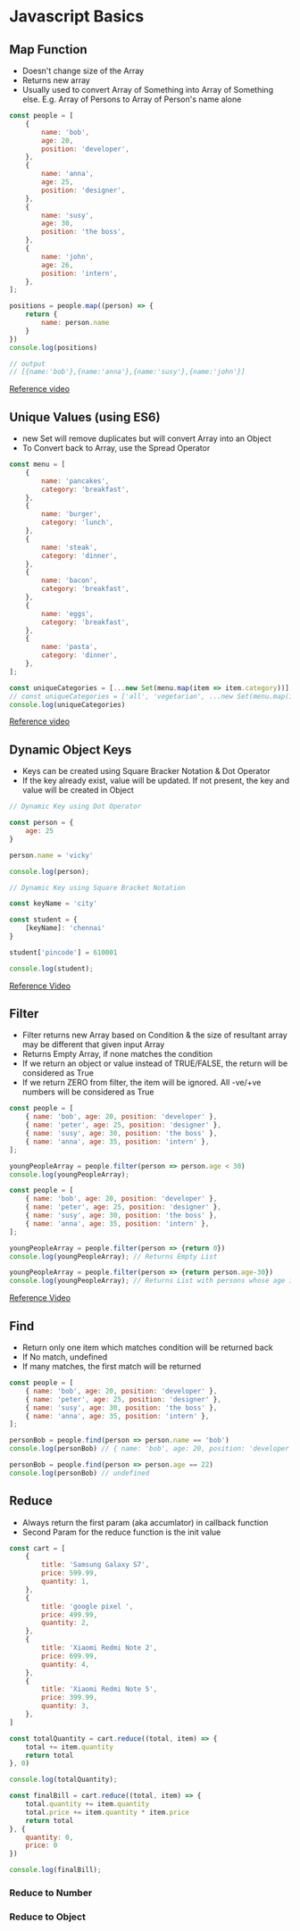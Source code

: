 # Javascript Basics

## Map Function

* Doesn't change size of the Array
* Returns new array
* Usually used to convert Array of Something into Array of Something else. E.g. Array of Persons to Array of Person's name alone

```javascript
const people = [
    {
        name: 'bob',
        age: 20,
        position: 'developer',
    },
    {
        name: 'anna',
        age: 25,
        position: 'designer',
    },
    {
        name: 'susy',
        age: 30,
        position: 'the boss',
    },
    {
        name: 'john',
        age: 26,
        position: 'intern',
    },
];

positions = people.map((person) => {
    return {
        name: person.name
    }
})
console.log(positions)

// output
// [{name:'bob'},{name:'anna'},{name:'susy'},{name:'john'}]
```
[Reference video](https://www.youtube.com/watch?v=80KX6aD9R7M)

## Unique Values (using ES6)

* new Set will remove duplicates but will convert Array into an Object
* To Convert back to Array, use the Spread Operator

```javascript
const menu = [
    {
        name: 'pancakes',
        category: 'breakfast',
    },
    {
        name: 'burger',
        category: 'lunch',
    },
    {
        name: 'steak',
        category: 'dinner',
    },
    {
        name: 'bacon',
        category: 'breakfast',
    },
    {
        name: 'eggs',
        category: 'breakfast',
    },
    {
        name: 'pasta',
        category: 'dinner',
    },
];

const uniqueCategories = [...new Set(menu.map(item => item.category))]
// const uniqueCategories = ['all', 'vegetarian', ...new Set(menu.map(item => item.category))]
console.log(uniqueCategories)
```

[Reference video](https://www.youtube.com/watch?v=yxT1lgupUrY)

## Dynamic Object Keys

* Keys can be created using Square Bracker Notation & Dot Operator
* If the key already exist, value will be updated. If not present, the key and value will be created in Object

```javascript
// Dynamic Key using Dot Operator

const person = {
    age: 25
}

person.name = 'vicky'

console.log(person);

// Dynamic Key using Square Bracket Notation

const keyName = 'city'

const student = {
    [keyName]: 'chennai'
}

student['pincode'] = 610001

console.log(student);
```

[Reference Video](https://www.youtube.com/watch?v=_qxCYtWm0tw)

## Filter

* Filter returns new Array based on Condition & the size of resultant array may be different that given input Array
* Returns Empty Array, if none matches the condition
* If we return an object or value instead of TRUE/FALSE, the return will be considered as True
* If we return ZERO from filter, the item will be ignored. All -ve/+ve numbers will be considered as True

```javascript
const people = [
    { name: 'bob', age: 20, position: 'developer' },
    { name: 'peter', age: 25, position: 'designer' },
    { name: 'susy', age: 30, position: 'the boss' },
    { name: 'anna', age: 35, position: 'intern' },
];

youngPeopleArray = people.filter(person => person.age < 30)
console.log(youngPeopleArray);

const people = [
    { name: 'bob', age: 20, position: 'developer' },
    { name: 'peter', age: 25, position: 'designer' },
    { name: 'susy', age: 30, position: 'the boss' },
    { name: 'anna', age: 35, position: 'intern' },
];

youngPeopleArray = people.filter(person => {return 0})
console.log(youngPeopleArray); // Returns Empty List

youngPeopleArray = people.filter(person => {return person.age-30})
console.log(youngPeopleArray); // Returns List with persons whose age is not 30
```

[Reference Video](https://www.youtube.com/watch?v=KeYxsev737s)

## Find

* Return only one item which matches condition will be returned back
* If No match, undefined
* If many matches, the first match will be returned

```javascript
const people = [
    { name: 'bob', age: 20, position: 'developer' },
    { name: 'peter', age: 25, position: 'designer' },
    { name: 'susy', age: 30, position: 'the boss' },
    { name: 'anna', age: 35, position: 'intern' },
];

personBob = people.find(person => person.name == 'bob')
console.log(personBob) // { name: 'bob', age: 20, position: 'developer' }

personBob = people.find(person => person.age == 22)
console.log(personBob) // undefined
```

## Reduce

* Always return the first param (aka accumlator) in callback function
* Second Param for the reduce function is the init value

```javascript
const cart = [
    {
        title: 'Samsung Galaxy S7',
        price: 599.99,
        quantity: 1,
    },
    {
        title: 'google pixel ',
        price: 499.99,
        quantity: 2,
    },
    {
        title: 'Xiaomi Redmi Note 2',
        price: 699.99,
        quantity: 4,
    },
    {
        title: 'Xiaomi Redmi Note 5',
        price: 399.99,
        quantity: 3,
    },
]

const totalQuantity = cart.reduce((total, item) => {
    total += item.quantity
    return total
}, 0)

console.log(totalQuantity);

const finalBill = cart.reduce((total, item) => {
    total.quantity += item.quantity
    total.price += item.quantity * item.price
    return total
}, {
    quantity: 0,
    price: 0
})

console.log(finalBill);
```

### Reduce to Number

### Reduce to Object

